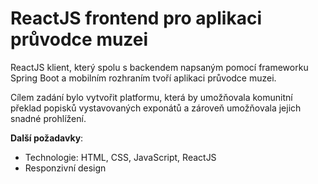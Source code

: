 # ReactJS frontend pro aplikaci průvodce muzei
ReactJS klient, který spolu s backendem napsaným pomocí frameworku Spring Boot a mobilním rozhraním tvoří aplikaci průvodce muzei.

Cílem zadání bylo vytvořit platformu, která by umožňovala komunitní překlad popisků vystavovaných exponátů a zároveň umožňovala jejich snadné prohlížení.

**Další požadavky**:
- Technologie: HTML, CSS, JavaScript, ReactJS
- Responzivní design
